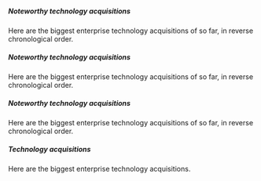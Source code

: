 <script>
  import { Card } from 'svelte-5-ui-lib';
</script>

<Card size='xs'>
  <h5 class="mb-2 text-2xl font-bold tracking-tight text-gray-900 dark:text-white">Noteworthy technology acquisitions </h5>
  <p class="font-normal leading-tight text-gray-700 dark:text-gray-400">Here are the biggest enterprise technology acquisitions of  so far, in reverse chronological order.</p>
</Card>

<Card>
  <h5 class="mb-2 text-2xl font-bold tracking-tight text-gray-900 dark:text-white">Noteworthy technology acquisitions </h5>
  <p class="font-normal leading-tight text-gray-700 dark:text-gray-400">Here are the biggest enterprise technology acquisitions of  so far, in reverse chronological order.</p>
</Card>

<Card size='md'>
  <h5 class="mb-2 text-2xl font-bold tracking-tight text-gray-900 dark:text-white">Noteworthy technology acquisitions </h5>
  <p class="font-normal leading-tight text-gray-700 dark:text-gray-400">Here are the biggest enterprise technology acquisitions of  so far, in reverse chronological order.</p>
</Card>

<Card class="max-w-[220px]">
  <h5 class="mb-2 text-2xl font-bold tracking-tight text-gray-900 dark:text-white">Technology acquisitions</h5>
  <p class="font-normal leading-tight text-gray-700 dark:text-gray-400">Here are the biggest enterprise technology acquisitions.</p>
</Card>
